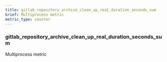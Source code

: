 ```yaml
---
title: gitlab_repository_archive_clean_up_real_duration_seconds_sum
brief: Multiprocess metric
metric_type: counter
---
```

### gitlab_repository_archive_clean_up_real_duration_seconds_sum

Multiprocess metric